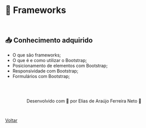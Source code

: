 <h1>🔨 Frameworks</h1>

<br>

<h2> 📥 Conhecimento adquirido </h2>

- O que são frameworks;
- O que é e como utilizar o Bootstrap;
- Posicionamento de elementos com Bootstrap;
- Responsividade com Bootstrap;
- Formulários com Bootstrap;

<br><br>

<p align="center"> Desenvolvido com 💜 por Elias de Araújo Ferreira Neto 👋 <p>

<br>

<a href="./README.md">Voltar</a>